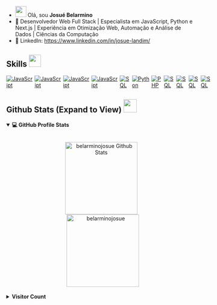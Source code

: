 - <img src="https://raw.githubusercontent.com/MartinHeinz/MartinHeinz/master/wave.gif" width="29px"> Olá, sou <b>Josué Belarmino</b>
- 💼 Desenvolvedor Web Full Stack | Especialista em JavaScript, Python e Next.js | Experiência em Otimização Web, Automação e Análise de Dados | Ciências da Computação
- 💼 LinkedIn: https://www.linkedin.com/in/josue-landim/

<h2> Skills <img src = "https://media2.giphy.com/media/QssGEmpkyEOhBCb7e1/giphy.gif?cid=ecf05e47a0n3gi1bfqntqmob8g9aid1oyj2wr3ds3mg700bl&rid=giphy.gif" width = 32px> </h2>

<div style="display:flex;">
<a href="#" style="margin-right:5px">
    <img alt="JavaScript" src="https://img.shields.io/badge/TypeScript-3178C6.svg?style=for-the-badge&logo=TypeScript&logoColor=white">
</a>
<a href="#" style="margin-right:5px">
    <img alt="JavaScript" src="https://img.shields.io/badge/JavaScript-F7DF1E.svg?style=for-the-badge&logo=JavaScript&logoColor=black">
</a>
<a href="#" style="margin-right:5px">
    <img alt="JavaScript" src="https://img.shields.io/badge/Next.js-000000.svg?style=for-the-badge&logo=nextdotjs&logoColor=white">
</a>
<a href="#" style="margin-right:5px">
    <img alt="JavaScript" src="https://img.shields.io/badge/React-61DAFB.svg?style=for-the-badge&logo=React&logoColor=black">
</a>
<a href="#" style="margin-right:5px">
    <img alt="SQL" src="https://img.shields.io/badge/Tailwind%20CSS-06B6D4.svg?style=for-the-badge&logo=Tailwind-CSS&logoColor=white">
</a>
<a href="#" style="margin-right:5px">
    <img alt="Python" src="https://img.shields.io/badge/Python-3776AB.svg?style=for-the-badge&logo=Python&logoColor=white">
</a>
<a href="#" style="margin-right:5px">
    <img alt="PHP" src="https://img.shields.io/badge/PHP-777BB4.svg?style=for-the-badge&logo=PHP&logoColor=white">
</a>
<a href="#" style="margin-right:5px">
    <img alt="SQL" src="https://img.shields.io/badge/MongoDB-47A248.svg?style=for-the-badge&logo=MongoDB&logoColor=white">
</a>
<a href="#" style="margin-right:5px">
    <img alt="SQL" src="https://img.shields.io/badge/PostgreSQL-4169E1.svg?style=for-the-badge&logo=PostgreSQL&logoColor=white">
</a>
<a href="#" style="margin-right:5px">
    <img alt="SQL" src="https://img.shields.io/badge/Linux-FCC624?style=for-the-badge&logo=linux&logoColor=black">
</a>
<a href="#" style="margin-right:5px">
    <img alt="SQL" src="https://img.shields.io/badge/WordPress-%23117AC9.svg?style=for-the-badge&logo=WordPress&logoColor=white">
</a>
</div>

<h2> Github Stats (Expand to View) <img src = "https://i.pinimg.com/originals/65/c4/f4/65c4f452571be1261e9c623f7da488ac.gif" width = 35px> </h2>

<details open> 
  <summary><b>💻 GitHub Profile Stats</b></summary>
  <br/>
  <p align="center">
    <a href="https://github.com/belarminojosue/github-readme-stats"><img alt="belarminojosue Github Stats" src="https://github-readme-stats.vercel.app/api?username=belarminojosue&show_icons=true&count_private=true&theme=algolia" height="192px"/></a>
<br/>
  &nbsp;
	  <img src="https://github-readme-stats.vercel.app/api/top-langs?username=belarminojosue&show_icons=true&locale=en&layout=compact&theme=algolia" alt="belarminojosue" height="192px"/>
  <br/>
  </p>
</details>

<details>
  <summary><b>Visitor Count</b></summary>
  <br/>
   <a href="https://github.com/belarminojosue">
        <img src="https://profile-counter.glitch.me/{belarminojosue}/count.svg" alt="Belarmino :: Visitor's Count" onload="alert('belarminojosue')" />
    </a>
  <br/>
</details>
